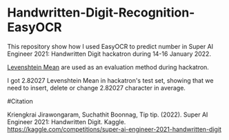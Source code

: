 # Handwritten-Digit-Recognition-EasyOCR

This repository show how I used EasyOCR to predict number in Super AI Engineer 2021: Handwritten Digit hackatron during 14-16 January 2022.

[Levenshtein Mean](https://en.wikipedia.org/wiki/Levenshtein_distance) are used as an evaluation method during hackatron.

I got 2.82027 Levenshtein Mean in hackatron's test set, showing that we need to insert, delete or change 2.82027 character in average.

#Citation

Kriengkrai Jirawongaram, Suchathit Boonnag, Tip tip. (2022). Super AI Engineer 2021: Handwritten Digit. Kaggle. https://kaggle.com/competitions/super-ai-engineer-2021-handwritten-digit
